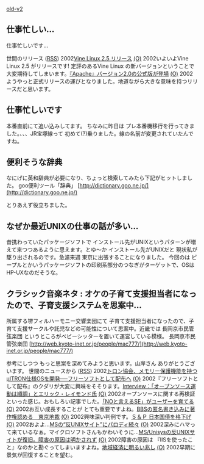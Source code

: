 [old-v2](ig020416-orig.html)

## 仕事忙しい…

仕事忙しいです…








世間のリリース ([RSS](ig020416-release.xml)) 2002[Vine Linux 2.5 リリース](http://vinelinux.org/PR/press20020415.html) [(O)](http://vinelinux.org/PR/press20020415.html) 2002いよいよVine Linux 2.5 がリリースです! 定評のあるVine Linux の新バージョンということで 大変期待してしまいます。[『Apache』バージョン2.0の公式版が登場](http://japan.cnet.com/Enterprise/News/2002/Item/020409-5.html) [(O)](http://japan.cnet.com/Enterprise/News/2002/Item/020409-5.html) 2002ようやっと正式リリースの運びとなりました。地道ながら大きな意味を持つリリースだと思います。

## 仕事忙しいです


本番直前にて追い込みしてます。
ちなみに昨日は プレ本番機移行を行ってきました。、、、JR宝塚線って 初めて(?)乗りました。線の名前が変更されていたんですね。

## 便利そうな辞典


なにげに英和辞典が必要になり、ちょっと検索してみたら下記がヒットしました。
goo便利ツール「辞典」
  [http://dictionary.goo.ne.jp/](http://dictionary.goo.ne.jp/)


とりあえず役立ちました。

## なぜか最近UNIXの仕事の話が多い…


昔携わっていたパッケージソフトで インストール先がUNIXというパターンが増えて来つつあるように思えます。とゆ～か
インストール先がUNIXだと 現状私が駆り出されるのです。急遽来週 東京に出張することになりました。
今回のは ピープルとかいうパッケージソフトの印刷系部分のつなぎがターゲットで、OSは
HP-UXなのだそうな。

## クラシック音楽ネタ : オケの子育て支援担当者になったので、子育支援システムを思案中…


所属する堺フィルハーモニー交響楽団にて 子育て支援担当者になったので、子育て支援サークルや託児などの可能性について思案中。近畿では
長岡京市民管弦楽団 というところがベビーシッターを置いて運営している模様。
長岡京市民管弦楽団
  [http://web.kyoto-inet.or.jp/people/mac777/](http://web.kyoto-inet.or.jp/people/mac777/)


参考にしつつ もっと思案を深めてみようと思います。山岸さん ありがとうございます。
世間のニュースから ([RSS](ig020416-news.xml)) 2002[トロン協会、メモリー保護機能を持つμITRON仕様OSを開発──フリーソフトとして配布へ](http://linux.ascii24.com/linux/news/today/2002/04/15/635200-000.html) [(O)](http://linux.ascii24.com/linux/news/today/2002/04/15/635200-000.html) 2002『フリーソフトとして配布』のクダリが大変に興味をそそります。[Interview：「オープンソース運動は順調」とエリック・レイモンド氏](http://www.zdnet.co.jp/enterprise/0204/05/02040504.html) [(O)](http://www.zdnet.co.jp/enterprise/0204/05/02040504.html) 2002オープンソースに関する再検証といった感じ。おもしろい記事でした。[「NOと言えるSE」がユーザーを育てる](http://itpro.nikkeibp.co.jp/free/ITPro/OPINION/20020414/1/) [(O)](http://itpro.nikkeibp.co.jp/free/ITPro/OPINION/20020414/1/) 2002お互い成長することが とても重要ですよね。[BBSの匿名書き込みに著作権認める　東京地裁](http://www.zdnet.co.jp/news/bursts/0204/15/13.html) [(O)](http://www.zdnet.co.jp/news/bursts/0204/15/13.html) 2002興味深い判例です。[Ｓ＆Ｐ 日本国債を格下げ](http://www.nhk.or.jp/news/2002/04/16/grri84000000bkwd.html) [(O)](http://www.nhk.or.jp/news/2002/04/16/grri84000000bkwd.html) 2002およよ…[MSの“反UNIXサイト”にパロディ続々](http://www.zdnet.co.jp/news/bursts/0204/08/01.html) [(O)](http://www.zdnet.co.jp/news/bursts/0204/08/01.html) 2002深みにハマって来ているなぁ。マイクロソフトさんもかわいそうに…[MS/Unisysの反UNIXサイトが復旧。障害の原因は明かされず](http://www.zdnet.co.jp/news/0204/05/e_unisys.html) [(O)](http://www.zdnet.co.jp/news/0204/05/e_unisys.html) 2002障害の原因は 『IISを使ったこと』なのかと勘ぐってしまいますよね。[地域経済に明るい兆し](http://www.nhk.or.jp/news/2002/04/16/grri84000000bl9c.html) [(O)](http://www.nhk.or.jp/news/2002/04/16/grri84000000bl9c.html) 2002早期に景気が回復することを望む。